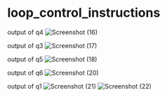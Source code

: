 # loop_control_instructions

output of q4
![Screenshot (16)](https://user-images.githubusercontent.com/109476637/204253824-a15d288f-6dcf-4e26-ba05-0a2c1fbd174d.png)





output of q3
![Screenshot (17)](https://user-images.githubusercontent.com/109476637/204261913-ba7bc385-0a6a-4ecc-8d55-1f723a124a25.png)





output of q5
![Screenshot (18)](https://user-images.githubusercontent.com/109476637/204290511-1172ad77-96a1-486e-8451-5382b7f0b02a.png)





output of q6
![Screenshot (20)](https://user-images.githubusercontent.com/109476637/204299775-f02be1e2-49e4-40e5-95ed-c4d40a22f91f.png)





output of q1
![Screenshot (21)](https://user-images.githubusercontent.com/109476637/204302948-3d9b2d2b-0fd5-40b4-b738-de418f6c4ed8.png)
![Screenshot (22)](https://user-images.githubusercontent.com/109476637/204302987-4c878e17-e4e6-4b1d-b176-01758da5d52a.png)
